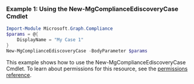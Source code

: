 ### Example 1: Using the New-MgComplianceEdiscoveryCase Cmdlet
```powershell
Import-Module Microsoft.Graph.Compliance
$params = @{
	DisplayName = "My Case 1"
}
New-MgComplianceEdiscoveryCase -BodyParameter $params
```
This example shows how to use the New-MgComplianceEdiscoveryCase Cmdlet.
To learn about permissions for this resource, see the [permissions reference](/graph/permissions-reference).
